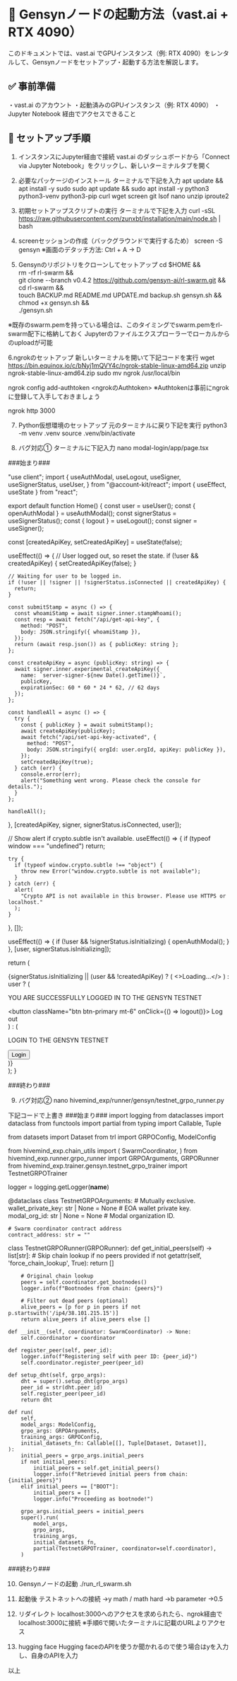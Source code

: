 # 🚀 Gensynノードの起動方法（vast.ai + RTX 4090）
このドキュメントでは、vast.ai でGPUインスタンス（例: RTX 4090）をレンタルして、Gensynノードをセットアップ・起動する方法を解説します。

## ✅ 事前準備
・vast.ai のアカウント
・起動済みのGPUインスタンス（例: RTX 4090）
・Jupyter Notebook 経由でアクセスできること

## 🧰 セットアップ手順
1. インスタンスにJupyter経由で接続
   vast.ai のダッシュボードから「Connect via Jupyter Notebook」をクリックし、新しいターミナルタブを開く

2. 必要なパッケージのインストール
   ターミナルで下記を入力
apt update && apt install -y sudo
sudo apt update && sudo apt install -y python3 python3-venv python3-pip curl wget screen git lsof nano unzip iproute2

3. 初期セットアップスクリプトの実行
   ターミナルで下記を入力
curl -sSL https://raw.githubusercontent.com/zunxbt/installation/main/node.sh | bash

4. screenセッションの作成（バックグラウンドで実行するため）
screen -S gensyn
※画面のデタッチ方法: Ctrl + A → D

5. Gensynのリポジトリをクローンしてセットアップ
cd $HOME && \
rm -rf rl-swarm && \
git clone --branch v0.4.2 https://github.com/gensyn-ai/rl-swarm.git && \
cd rl-swarm && \
touch BACKUP.md README.md UPDATE.md backup.sh gensyn.sh && \
chmod +x gensyn.sh && \
./gensyn.sh

※既存のswarm.pemを持っている場合は、このタイミングでswarm.pemをrl-swarm配下に格納しておく
Jupyterのファイルエクスプローラーでローカルからのuploadが可能

6.ngrokのセットアップ
  新しいターミナルを開いて下記コードを実行
wget https://bin.equinox.io/c/bNyj1mQVY4c/ngrok-stable-linux-amd64.zip
unzip ngrok-stable-linux-amd64.zip
sudo mv ngrok /usr/local/bin

ngrok config add-authtoken <ngrokのAuthtoken>
※Authtokenは事前にngrokに登録して入手しておきましょう

ngrok http 3000

7. Python仮想環境のセットアップ
元のターミナルに戻り下記を実行
python3 -m venv .venv
source .venv/bin/activate

8. バグ対応①
ターミナルに下記入力
nano modal-login/app/page.tsx

###始まり###

"use client";
import {
  useAuthModal,
  useLogout,
  useSigner,
  useSignerStatus,
  useUser,
} from "@account-kit/react";
import { useEffect, useState } from "react";

export default function Home() {
  const user = useUser();
  const { openAuthModal } = useAuthModal();
  const signerStatus = useSignerStatus();
  const { logout } = useLogout();
  const signer = useSigner();

  const [createdApiKey, setCreatedApiKey] = useState(false);

  useEffect(() => {
    // User logged out, so reset the state.
    if (!user && createdApiKey) {
      setCreatedApiKey(false);
    }

    // Waiting for user to be logged in.
    if (!user || !signer || !signerStatus.isConnected || createdApiKey) {
      return;
    }

    const submitStamp = async () => {
      const whoamiStamp = await signer.inner.stampWhoami();
      const resp = await fetch("/api/get-api-key", {
        method: "POST",
        body: JSON.stringify({ whoamiStamp }),
      });
      return (await resp.json()) as { publicKey: string };
    };

    const createApiKey = async (publicKey: string) => {
      await signer.inner.experimental_createApiKey({
        name: `server-signer-${new Date().getTime()}`,
        publicKey,
        expirationSec: 60 * 60 * 24 * 62, // 62 days
      });
    };

    const handleAll = async () => {
      try {
        const { publicKey } = await submitStamp();
        await createApiKey(publicKey);
        await fetch("/api/set-api-key-activated", {
          method: "POST",
          body: JSON.stringify({ orgId: user.orgId, apiKey: publicKey }),
        });
        setCreatedApiKey(true);
      } catch (err) {
        console.error(err);
        alert("Something went wrong. Please check the console for details.");
      }
    };

    handleAll();
  }, [createdApiKey, signer, signerStatus.isConnected, user]);

  // Show alert if crypto.subtle isn't available.
  useEffect(() => {
    if (typeof window === "undefined") return;

    try {
      if (typeof window.crypto.subtle !== "object") {
        throw new Error("window.crypto.subtle is not available");
      }
    } catch (err) {
      alert(
        "Crypto API is not available in this browser. Please use HTTPS or localhost."
      );
    }
  }, []);

  useEffect(() => {
    if (!user && !signerStatus.isInitializing) {
      openAuthModal();
    }
  }, [user, signerStatus.isInitializing]);

  return (
    <main className="flex min-h-screen flex-col items-center gap-4 justify-center text-center">
      {signerStatus.isInitializing || (user && !createdApiKey) ? (
        <>Loading...</>
      ) : user ? (
        <div className="card">
          <div className="flex flex-col gap-2 p-2">
            <p className="text-xl font-bold">
              YOU ARE SUCCESSFULLY LOGGED IN TO THE GENSYN TESTNET
            </p>
            <button className="btn btn-primary mt-6" onClick={() => logout()}>
              Log out
            </button>
          </div>
        </div>
      ) : (
        <div className="card">
          <p className="text-xl font-bold">LOGIN TO THE GENSYN TESTNET</p>
          <div className="flex flex-col gap-2 p-2">
            <button className="btn btn-primary mt-6" onClick={openAuthModal}>
              Login
            </button>
          </div>
        </div>
      )}
    </main>
  );
}

###終わり###

9. バグ対応②
nano hivemind_exp/runner/gensyn/testnet_grpo_runner.py

下記コードで上書き
###始まり###
import logging
from dataclasses import dataclass
from functools import partial
from typing import Callable, Tuple

from datasets import Dataset
from trl import GRPOConfig, ModelConfig

from hivemind_exp.chain_utils import (
    SwarmCoordinator,
)
from hivemind_exp.runner.grpo_runner import GRPOArguments, GRPORunner
from hivemind_exp.trainer.gensyn.testnet_grpo_trainer import TestnetGRPOTrainer

logger = logging.getLogger(__name__)


@dataclass
class TestnetGRPOArguments:
    # Mutually exclusive.
    wallet_private_key: str | None = None  # EOA wallet private key.
    modal_org_id: str | None = None  # Modal organization ID.

    # Swarm coordinator contract address
    contract_address: str = ""


class TestnetGRPORunner(GRPORunner):
    def get_initial_peers(self) -> list[str]:
        # Skip chain lookup if no peers provided
        if not getattr(self, 'force_chain_lookup', True):
            return []

        # Original chain lookup
        peers = self.coordinator.get_bootnodes()
        logger.info(f"Bootnodes from chain: {peers}")

        # Filter out dead peers (optional)
        alive_peers = [p for p in peers if not p.startswith('/ip4/38.101.215.15')]
        return alive_peers if alive_peers else []

    def __init__(self, coordinator: SwarmCoordinator) -> None:
        self.coordinator = coordinator

    def register_peer(self, peer_id):
        logger.info(f"Registering self with peer ID: {peer_id}")
        self.coordinator.register_peer(peer_id)

    def setup_dht(self, grpo_args):
        dht = super().setup_dht(grpo_args)
        peer_id = str(dht.peer_id)
        self.register_peer(peer_id)
        return dht

    def run(
        self,
        model_args: ModelConfig,
        grpo_args: GRPOArguments,
        training_args: GRPOConfig,
        initial_datasets_fn: Callable[[], Tuple[Dataset, Dataset]],
    ):
        initial_peers = grpo_args.initial_peers
        if not initial_peers:
            initial_peers = self.get_initial_peers()
            logger.info(f"Retrieved initial peers from chain: {initial_peers}")
        elif initial_peers == ["BOOT"]:
            initial_peers = []
            logger.info("Proceeding as bootnode!")

        grpo_args.initial_peers = initial_peers
        super().run(
            model_args,
            grpo_args,
            training_args,
            initial_datasets_fn,
            partial(TestnetGRPOTrainer, coordinator=self.coordinator),
        )


###終わり###

10. Gensynノードの起動
./run_rl_swarm.sh

11. 起動後
テストネットへの接続 →y
math / math hard →b
parameter →0.5

12. リダイレクト
localhost:3000へのアクセスを求められたら、ngrok経由でlocalhost:3000に接続
※手順6で開いたターミナルに記載のURLよりアクセス

13. hugging face
Hugging faceのAPIを使うか聞かれるので使う場合はyを入力し、自身のAPIを入力

以上


